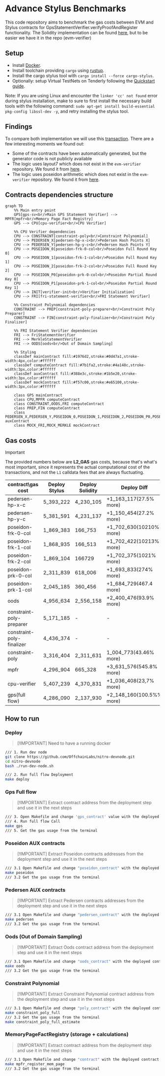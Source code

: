 # Advance Stylus Benchmarks

This code repository aims to benchmark the gas costs between EVM and Stylus contracts for GpsStatementVerifier.verifyProofAndRegister functionality. The Solidity implementation can be found [here](https://github.com/starkware-libs/starkex-contracts/tree/master/evm-verifier/), but to be easier we have it in the repo (evm-verifier)

## Setup

- Install [Docker].
- Install toolchain providing `cargo` using [rustup].
- Install the cargo stylus tool with `cargo install --force cargo-stylus`.
- Optionally: setup Virtual TestNets on Tenderly following the [Quickstart guide](https://docs.tenderly.co/virtual-testnets/quickstart).

Note: If you are using Linux and encounter the `linker 'cc' not found` error during
stylus installation, make to sure to first install the necessary build tools with
the following command: `sudo apt-get install build-essential pkg-config libssl-dev -y`,
and retry installing the stylus tool.

[Docker]: https://docs.docker.com/engine/install/

[rustup]: https://rustup.rs/

## Findings

To compare both implementation we will use this [transaction](https://dashboard.tenderly.co/tx/0x3acee509e2bb475eb7f35d60b439cd074e6af1a9db974136d0f2e78fd76ab90b?trace=0.1.1.5.0.431.17).
There are a few interesting moments we found out:

- Some of the contracts have been automatically generated, but the generator code is not publicly available
- The logic uses layout7 which does not exist in the `evm-verifier` repository. We found it from [here](https://github.com/Draply/Stark-verifier/tree/master/src/verifier/cpu/layout7).
- The logic uses poseidon arithmetic which does not exist in the `evm-verifier` repository. We found it from [here](https://github.com/Bisht13/post-quantum-eth-security/tree/main/contracts/periodic_columns).

## Contracts dependencies structure

```mermaid
graph TD
    %% Main entry point
    GPS[gps-sv<br/>Main GPS Statement Verifier] --> MPFR[mpfr<br/>Memory Page Fact Registry]
    GPS --> CPU[cpu-verifier<br/>CPU Verifier]
    
    %% CPU Verifier dependencies
    CPU --> CONSTRAINT[constraint-poly<br/>Constraint Polynomial]
    CPU --> PEDERSEN_X[pedersen-hp-x-c<br/>Pedersen Hash Points X]
    CPU --> PEDERSEN_Y[pedersen-hp-y-c<br/>Pedersen Hash Points Y]
    CPU --> POSEIDON_0[poseidon-frk-0-col<br/>Poseidon Full Round Key 0]
    CPU --> POSEIDON_1[poseidon-frk-1-col<br/>Poseidon Full Round Key 1]
    CPU --> POSEIDON_2[poseidon-frk-2-col<br/>Poseidon Full Round Key 2]
    CPU --> POSEIDON_P0[poseidon-prk-0-col<br/>Poseidon Partial Round Key 0]
    CPU --> POSEIDON_P1[poseidon-prk-1-col<br/>Poseidon Partial Round Key 1]
    CPU --> INIT[verifier-init<br/>Verifier Initialization]
    CPU --> FRI[fri-statement-verifier<br/>FRI Statement Verifier]
    
    %% Constraint Polynomial dependencies
    CONSTRAINT --> PREP[constraint-poly-preparer<br/>Constraint Poly Preparer]
    CONSTRAINT --> FIN[constraint-poly-finalizer<br/>Constraint Poly Finalizer]
    
    %% FRI Statement Verifier dependencies
    FRI --> FriStatementVerifier
    FRI --> MerkleStatementVerifier
    FRI --> OODS[oods<br/>Out of Domain Sampling]
    
    %% Styling
    classDef mainContract fill:#1976d2,stroke:#0d47a1,stroke-width:4px,color:#ffffff
    classDef computeContract fill:#7b1fa2,stroke:#4a148c,stroke-width:3px,color:#ffffff
    classDef auxContract fill:#388e3c,stroke:#1b5e20,stroke-width:3px,color:#ffffff
    classDef mockContract fill:#f57c00,stroke:#e65100,stroke-width:3px,color:#ffffff
    
    class GPS mainContract
    class CPU,MPFR computeContract
    class CONSTRAINT,OODS,FRI computeContract
    class PREP,FIN computeContract
    class PEDERSEN_X,PEDERSEN_Y,POSEIDON_0,POSEIDON_1,POSEIDON_2,POSEIDON_P0,POSEIDON_P1,INIT,MerkleStatementVerifier,FriStatementVerifier auxContract
    class MOCK_FRI,MOCK_MERKLE mockContract
```

## Gas costs
> [!IMPORTANT]
> The provided numbers below are **L2_GAS** gas costs, because that's what's most important, since it represents the actual computational cost of the transactions, and not the `L1` calldata fees that are always fluctuating.

| contract\gas cost | Deploy Stylus | Deploy Solidity | Deploy Diff | Call Stylus | Call Solidity | Call Diff |
|-----------|---------------|-----------------|-----------------|--------------|--------------|--------------|
| pedersen-hp-x-c | 5_393_222 | 4_230_105 | +1_163_117(27.5% more) | 151_995 | 32_712 | +119_283(364.6% more) |
| pedersen-hp-y-c | 5_381_591 | 4_231_137 | +1_150_454(27.2% more) | 152_012 | 32_712 | +119_300(364.6% more) |
| poseidon-frk-0-col | 1_869_383 | 166_753 | +1_702_630(10210% more) | 40_104 | 22_402 | +17_702(79.0% more) |
| poseidon-frk-1-col | 1_868_935 | 166_513 | +1_702_422(10213% more) | 40_104 | 22_402 | +17_702(79.0% more) |
| poseidon-frk-2-col | 1_869_104 | 166729 | +1_702_375(1021% more) | 40_115 | 22_402 | +17_713(79.1% more) |
| poseidon-prk-0-col | 2_311_839 | 618_006 | +1_693_833(274% more) | 52_644 | 23_589 | +29_055(123.2% more) |
| poseidon-prk-1-col | 2_045_185 | 360_456 | +1_684_729(467.4 more) | 45_534 | 22_907 | +22_627(107.5% more) |
| oods | 4_956_634 | 2_556_158 | +2_400_476(93.9% more) | 3_230_092 | 823_170 | +2_406_922(292.3% more) |
| constraint-poly-preparer | 5_171_185 | - | - | - | - | - |
| constraint-poly-finalizer | 4_436_374 | - | - | - | - | - |
| constraint-poly | 3_316_404 | 2_311_631 | 1_004_773(43.46% more) | 624_920 | 304_110 | +320_810(105.4% more) |
| mpfr | 4_296_904 | 665_328 | +3_631_576(545.8% more) | 1_151_619 | 675_308 | +476_311(70.5% more) |
| cpu-verifier | 5_407_239 | 4_370_831 | +1_036_408(23,7% more) | 470_382 |  |  |
| gps(full flow) | 4_286_090 | 2_137_930  | +2_148_160(100.5%% more) | 7_505_490 | 4_523_567 | +2_981_923(65% more) |


## How to run
### Deploy
> [!IMPORTANT] Need to have a running docker

```bash
/// 1. Run dev node
git clone https://github.com/OffchainLabs/nitro-devnode.git
cd nitro-devnode
bash ./run-dev-node.sh

/// 2. Run full flow Deployment
make deploy
```
### Gps Full flow
> [!IMPORTANT] Extract contract address from the deployment step and use it in the next steps
```bash
/// 3. Open Makefile and change 'gps_contract' value with the deployed contract address
/// 4. Run full flow Call
make gps
/// 5. Get the gas usage from the terminal
```

### Poseidon AUX contracts
> [!IMPORTANT] Extract Poseidon contracts addresses from the deployment step and use it in the next steps

```bash
/// 3.1 Open Makefile and change "poseidon_contract" with the deployed contract address
make poseidon
/// 3.2 Get the gas usage from the terminal
```

### Pedersen AUX contracts
> [!IMPORTANT] Extract Pedersen contracts addresses from the deployment step and use it in the
next steps

```bash
/// 3.1 Open Makefile and change "pedersen_contract" with the deployed contract address
make pedersen
/// 3.2 Get the gas usage from the terminal
```

### Oods (Out of Domain Sampling)
> [!IMPORTANT] Extract Oods contract address from the deployment step and use it in the
next steps

```bash
/// 3.1 Open Makefile and change "oods_contract" with the deployed contract address
make oods
/// 3.2 Get the gas usage from the terminal
```

### Constraint Polynomial
> [!IMPORTANT] Extract Constraint Polynomial contract address from the deployment step and use it in the next steps

```bash
/// 3.1 Open Makefile and change "poly_contract" with the deployed contract address
make constraint_poly_full
/// 3.2 Get the gas usage from the terminal
make constraint_poly_full_estimate
```

### MemoryPageFactRegistry (storage + calculations)
> [!IMPORTANT]  Extract contract address from the deployment step and use it in the next steps

```bash
/// 3.1 Open Makefile and change "contract" with the deployed contract address
make mpfr_register_mem_page
/// 3.2 Get the gas usage from the terminal
```
